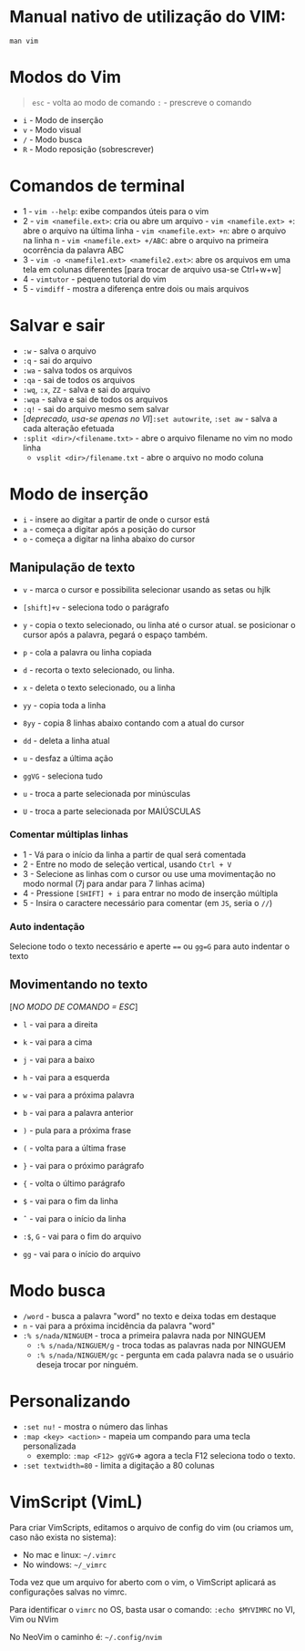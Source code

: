 # Manual nativo de utilização do VIM:

`man vim`

# Modos do Vim

> `esc` - volta ao modo de comando
> `:` - prescreve o comando

- `i` - Modo de inserção
- `v` - Modo visual
- `/` - Modo busca
- `R` - Modo reposição (sobrescrever)

# Comandos de terminal

- 1 - `vim --help`: exibe compandos úteis para o vim
- 2 - `vim <namefile.ext>`: cria ou abre um arquivo - `vim <namefile.ext> +`: abre o arquivo na última linha - `vim <namefile.ext> +n`: abre o arquivo na linha n - `vim <namefile.ext> +/ABC`: abre o arquivo na primeira ocorrência da palavra ABC
- 3 - `vim -o <namefile1.ext> <namefile2.ext>`: abre os arquivos em uma tela em colunas diferentes [para trocar de arquivo usa-se Ctrl+w+w]
- 4 - `vimtutor` - pequeno tutorial do vim
- 5 - `vimdiff` - mostra a diferença entre dois ou mais arquivos

# Salvar e sair

- `:w` - salva o arquivo
- `:q` - sai do arquivo
- `:wa` - salva todos os arquivos
- `:qa` - sai de todos os arquivos
- `:wq`, `:x`, `ZZ` - salva e sai do arquivo
- `:wqa` - salva e sai de todos os arquivos
- `:q!` - sai do arquivo mesmo sem salvar
- [*deprecado, usa-se apenas no VI*]`:set autowrite`, `:set aw` - salva a cada alteração efetuada
- `:split <dir>/<filename.txt>` - abre o arquivo filename no vim no modo linha
  - `vsplit <dir>/filename.txt` - abre o arquivo no modo coluna

# Modo de inserção

- `i` - insere ao digitar a partir de onde o cursor está
- `a` - começa a digitar após a posição do cursor
- `o` - começa a digitar na linha abaixo do cursor

## Manipulação de texto

- `v` - marca o cursor e possibilita selecionar usando as setas ou hjlk
- `[shift]+v` - seleciona todo o parágrafo
- `y` - copia o texto selecionado, ou linha até o cursor atual. se posicionar o cursor após a palavra, pegará o espaço também.
- `p` - cola a palavra ou linha copiada
- `d` - recorta o texto selecionado, ou linha.
- `x` - deleta o texto selecionado, ou a linha

- `yy` - copia toda a linha
- `8yy` - copia 8 linhas abaixo contando com a atual do cursor

- `dd` - deleta a linha atual
- `u` - desfaz a última ação

- `ggVG` - seleciona tudo

- `u` - troca a parte selecionada por minúsculas
- `U` - troca a parte selecionada por MAIÚSCULAS

### Comentar múltiplas linhas

- 1 - Vá para o início da linha a partir de qual será comentada
- 2 - Entre no modo de seleção vertical, usando `Ctrl + V`
- 3 - Selecione as linhas com o cursor ou use uma movimentação no modo normal (7j para andar para 7 linhas acima)
- 4 - Pressione `[SHIFT] + i` para entrar no modo de inserção múltipla
- 5 - Insira o caractere necessário para comentar (em `JS`, seria o `//`)

### Auto indentação

Selecione todo o texto necessário e aperte `==` ou `gg=G` para auto indentar o texto

## Movimentando no texto

[*NO MODO DE COMANDO = ESC*]

- `l` - vai para a direita
- `k` - vai para a cima
- `j` - vai para a baixo
- `h` - vai para a esquerda

- `w` - vai para a próxima palavra
- `b` - vai para a palavra anterior
- `)` - pula para a próxima frase
- `(` - volta para a última frase
- `}` - vai para o próximo parágrafo
- `{` - volta o último parágrafo

- `$` - vai para o fim da linha
- `ˆ` - vai para o início da linha

- `:$`, `G` - vai para o fim do arquivo
- `gg` - vai para o início do arquivo

# Modo busca

- `/word` - busca a palavra "word" no texto e deixa todas em destaque
- `n` - vai para a próxima incidência da palavra "word"
- `:% s/nada/NINGUEM` - troca a primeira palavra nada por NINGUEM
  - `:% s/nada/NINGUEM/g` - troca todas as palavras nada por NINGUEM
  - `:% s/nada/NINGUEM/gc` - pergunta em cada palavra nada se o usuário deseja trocar por ninguém.

# Personalizando

- `:set nu!` - mostra o número das linhas
- `:map <key> <action>` - mapeia um compando para uma tecla personalizada
  - exemplo: `:map <F12> ggVG`=> agora a tecla F12 seleciona todo o texto.
- `:set textwidth=80` - limita a digitação a 80 colunas

# VimScript (VimL)

Para criar VimScripts, editamos o arquivo de config do vim (ou criamos um, caso não exista no sistema):
- No mac e linux: `~/.vimrc`
- No windows: `~/_vimrc`

Toda vez que um arquivo for aberto com o vim, o VimScript aplicará as configurações salvas no vimrc.

Para identificar o `vimrc` no OS, basta usar o comando: `:echo $MYVIMRC` no VI, Vim ou NVim 

No NeoVim o caminho é: `~/.config/nvim`
